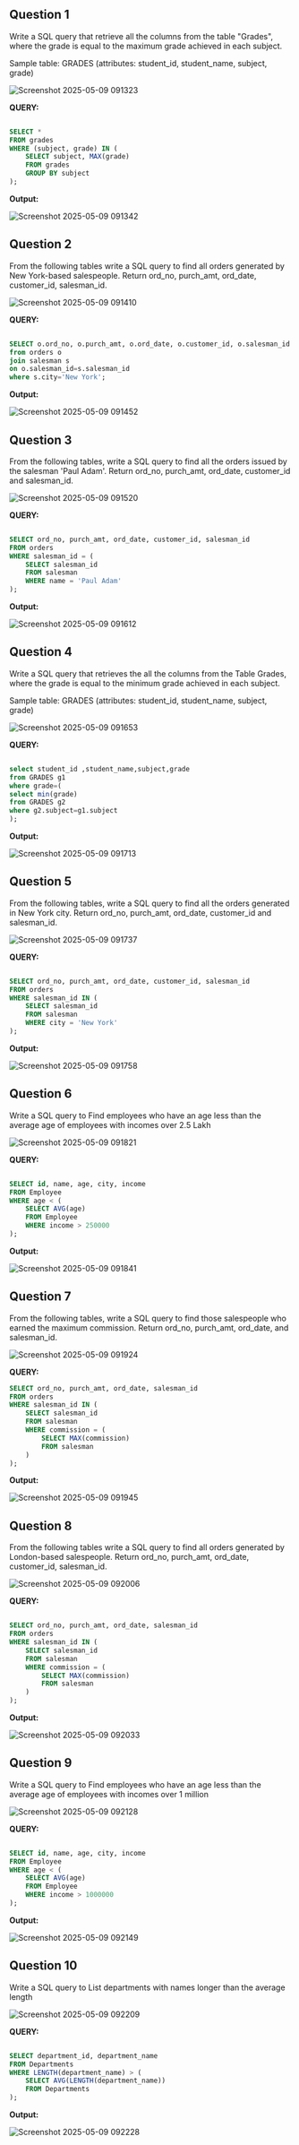 **Question 1**
--
Write a SQL query that retrieve all the columns from the table "Grades", where the grade is equal to the maximum grade achieved in each subject.

Sample table: GRADES (attributes: student_id, student_name, subject, grade)

![Screenshot 2025-05-09 091323](https://github.com/user-attachments/assets/84e3963a-ce4a-4461-b8d1-0d729dbff0e2)

**QUERY:**

```sql

SELECT *
FROM grades
WHERE (subject, grade) IN (
    SELECT subject, MAX(grade)
    FROM grades
    GROUP BY subject
);

```

**Output:**

![Screenshot 2025-05-09 091342](https://github.com/user-attachments/assets/16fc255a-e411-41e3-90d5-87d820a9c7a4)


**Question 2**
---
From the following tables write a SQL query to find all orders generated by New York-based salespeople. Return ord_no, purch_amt, ord_date, customer_id, salesman_id.

![Screenshot 2025-05-09 091410](https://github.com/user-attachments/assets/dd7beff3-4e5d-4124-8b5f-01043c5fce5b)

**QUERY:**

```sql

SELECT o.ord_no, o.purch_amt, o.ord_date, o.customer_id, o.salesman_id
from orders o
join salesman s
on o.salesman_id=s.salesman_id
where s.city='New York';

```

**Output:**

![Screenshot 2025-05-09 091452](https://github.com/user-attachments/assets/9d84f01b-e243-440a-8ce9-b4e96074a8ce)

**Question 3**
---
From the following tables, write a SQL query to find all the orders issued by the salesman 'Paul Adam'. Return ord_no, purch_amt, ord_date, customer_id and salesman_id.

![Screenshot 2025-05-09 091520](https://github.com/user-attachments/assets/06e7318e-384e-4d02-8df9-459a4947270d)

**QUERY:**

```sql

SELECT ord_no, purch_amt, ord_date, customer_id, salesman_id
FROM orders
WHERE salesman_id = (
    SELECT salesman_id
    FROM salesman
    WHERE name = 'Paul Adam'
);

```

**Output:**

![Screenshot 2025-05-09 091612](https://github.com/user-attachments/assets/b848dfc8-ee14-4efe-aa8e-fac01524da0c)


**Question 4**
---
 Write a SQL query that retrieves the all the columns from the Table Grades, where the grade is equal to the minimum grade achieved in each subject.

Sample table: GRADES (attributes: student_id, student_name, subject, grade)

![Screenshot 2025-05-09 091653](https://github.com/user-attachments/assets/b08521d0-1ca8-4702-bbf6-b529a1b43caf)

**QUERY:**

```sql

select student_id ,student_name,subject,grade
from GRADES g1
where grade=(
select min(grade)
from GRADES g2
where g2.subject=g1.subject
);
```

**Output:**

![Screenshot 2025-05-09 091713](https://github.com/user-attachments/assets/8a0188c1-f69d-4b9a-940b-7c34442212d9)

**Question 5**
---
From the following tables, write a SQL query to find all the orders generated in New York city. Return ord_no, purch_amt, ord_date, customer_id and salesman_id.

![Screenshot 2025-05-09 091737](https://github.com/user-attachments/assets/67d51690-6f0a-46c5-90d6-4299c3d84135)

**QUERY:**

```sql

SELECT ord_no, purch_amt, ord_date, customer_id, salesman_id
FROM orders
WHERE salesman_id IN (
    SELECT salesman_id
    FROM salesman
    WHERE city = 'New York'
);

```

**Output:**

![Screenshot 2025-05-09 091758](https://github.com/user-attachments/assets/49051c68-5ce7-4c31-a933-caa22f18a847)


**Question 6**
---
Write a SQL query to Find employees who have an age less than the average age of employees with incomes over 2.5 Lakh

![Screenshot 2025-05-09 091821](https://github.com/user-attachments/assets/707d3a10-9825-4d28-a1ca-af5744d124a7)

**QUERY:**

```sql

SELECT id, name, age, city, income
FROM Employee
WHERE age < (
    SELECT AVG(age)
    FROM Employee
    WHERE income > 250000
);

```

**Output:**

![Screenshot 2025-05-09 091841](https://github.com/user-attachments/assets/8155fe6b-270f-4225-8016-d70b4cba16a2)


**Question 7**
---
From the following tables, write a SQL query to find those salespeople who earned the maximum commission. Return ord_no, purch_amt, ord_date, and salesman_id.

![Screenshot 2025-05-09 091924](https://github.com/user-attachments/assets/b3e454b6-6bf3-4d38-b81a-4f7a6f599521)

**QUERY:**

```sql
SELECT ord_no, purch_amt, ord_date, salesman_id
FROM orders
WHERE salesman_id IN (
    SELECT salesman_id
    FROM salesman
    WHERE commission = (
        SELECT MAX(commission)
        FROM salesman
    )
);

```

**Output:**

![Screenshot 2025-05-09 091945](https://github.com/user-attachments/assets/52ed19ca-f12d-430a-8e30-670cabc87ee8)


**Question 8**
---
From the following tables write a SQL query to find all orders generated by London-based salespeople. Return ord_no, purch_amt, ord_date, customer_id, salesman_id.

![Screenshot 2025-05-09 092006](https://github.com/user-attachments/assets/ea16acd0-4719-4118-8d6d-bda3b5b679e4)

**QUERY:**

```sql

SELECT ord_no, purch_amt, ord_date, salesman_id
FROM orders
WHERE salesman_id IN (
    SELECT salesman_id
    FROM salesman
    WHERE commission = (
        SELECT MAX(commission)
        FROM salesman
    )
);

```

**Output:**

![Screenshot 2025-05-09 092033](https://github.com/user-attachments/assets/2c31aa9c-34f7-4f31-98f1-17e21df1a3d1)


**Question 9**
---
Write a SQL query to Find employees who have an age less than the average age of employees with incomes over 1 million

![Screenshot 2025-05-09 092128](https://github.com/user-attachments/assets/2461b738-1ac6-4e4f-9f2b-74df1f472f5f)

**QUERY:**
```sql

SELECT id, name, age, city, income
FROM Employee
WHERE age < (
    SELECT AVG(age)
    FROM Employee
    WHERE income > 1000000
);


```

**Output:**

![Screenshot 2025-05-09 092149](https://github.com/user-attachments/assets/8abf9b5e-8302-4249-b3c2-992519c70a0e)


**Question 10**
---
Write a SQL query to List departments with names longer than the average length

![Screenshot 2025-05-09 092209](https://github.com/user-attachments/assets/187aca71-b6c3-47e6-a9d7-0fb760c9ebdc)

**QUERY:**
```sql

SELECT department_id, department_name
FROM Departments
WHERE LENGTH(department_name) > (
    SELECT AVG(LENGTH(department_name))
    FROM Departments
);

```

**Output:**

![Screenshot 2025-05-09 092228](https://github.com/user-attachments/assets/7f0a4460-10b7-4098-b8a5-19c59d9632d7)

